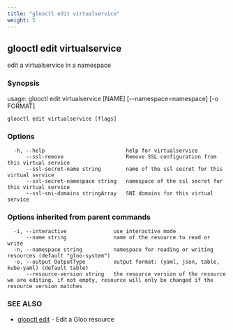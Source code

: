 ```yaml
---
title: "glooctl edit virtualservice"
weight: 5
---
```

## glooctl edit virtualservice

edit a virtualservice in a namespace

### Synopsis

usage: glooctl edit virtualservice [NAME] [--namespace=namespace] [-o FORMAT]

```
glooctl edit virtualservice [flags]
```

### Options

```
  -h, --help                          help for virtualservice
      --ssl-remove                    Remove SSL configuration from this virtual service
      --ssl-secret-name string        name of the ssl secret for this virtual service
      --ssl-secret-namespace string   namespace of the ssl secret for this virtual service
      --ssl-sni-domains stringArray   SNI domains for this virtual service
```

### Options inherited from parent commands

```
  -i, --interactive               use interactive mode
      --name string               name of the resource to read or write
  -n, --namespace string          namespace for reading or writing resources (default "gloo-system")
  -o, --output OutputType         output format: (yaml, json, table, kube-yaml) (default table)
      --resource-version string   the resource version of the resource we are editing. if not empty, resource will only be changed if the resource version matches
```

### SEE ALSO

* [glooctl edit](../glooctl_edit)	 - Edit a Gloo resource

